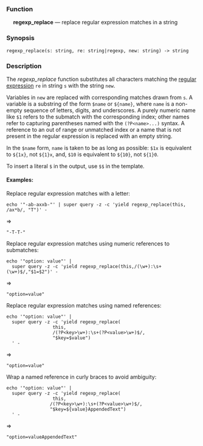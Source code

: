 ### Function

&emsp; **regexp_replace** &mdash; replace regular expression matches in a string

### Synopsis

```
regexp_replace(s: string, re: string|regexp, new: string) -> string
```

### Description

The _regexp_replace_ function substitutes all characters matching the
[regular expression](../search-expressions.md#regular-expressions) `re` in string `s` with
the string `new`.

Variables in `new` are replaced with corresponding matches drawn from `s`.
A variable is a substring of the form `$name` or `${name}`, where `name` is a non-empty
sequence of letters, digits, and underscores. A purely numeric name like `$1` refers
to the submatch with the corresponding index; other names refer to capturing
parentheses named with the `(?P<name>...)` syntax. A reference to an out of range or
unmatched index or a name that is not present in the regular expression is replaced
with an empty string.

In the `$name` form, `name` is taken to be as long as possible: `$1x` is equivalent to
`${1x}`, not `${1}x`, and, `$10` is equivalent to `${10}`, not `${1}0`.

To insert a literal `$` in the output, use `$$` in the template.

#### Examples:

Replace regular expression matches with a letter:

```mdtest-command
echo '"-ab-axxb-"' | super query -z -c 'yield regexp_replace(this, /ax*b/, "T")' -
```
=>
```mdtest-output
"-T-T-"
```

Replace regular expression matches using numeric references to submatches:

```mdtest-command
echo '"option: value"' |
  super query -z -c 'yield regexp_replace(this,/(\w+):\s+(\w+)$/,"$1=$2")' -
```
=>
```mdtest-output
"option=value"
```

Replace regular expression matches using named references:

```mdtest-command
echo '"option: value"' |
  super query -z -c 'yield regexp_replace(
                 this,
                 /(?P<key>\w+):\s+(?P<value>\w+)$/,
                 "$key=$value")
  ' -
```
=>
```mdtest-output
"option=value"
```

Wrap a named reference in curly braces to avoid ambiguity:

```mdtest-command
echo '"option: value"' |
  super query -z -c 'yield regexp_replace(
                 this,
                /(?P<key>\w+):\s+(?P<value>\w+)$/,
                "$key=${value}AppendedText")
  ' -
```
=>
```mdtest-output
"option=valueAppendedText"
```
